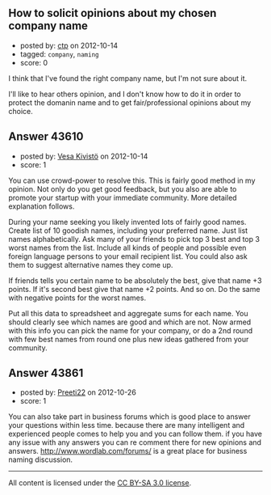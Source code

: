 ## How to solicit opinions about my chosen company name

- posted by: [ctp](https://stackexchange.com/users/-1/20051-ctp) on 2012-10-14
- tagged: `company`, `naming`
- score: 0

I think that I've found the right company name, but I'm not sure about it.

I'll like to hear others opinion, and I don't know how to do it in order to protect the domanin name and to get fair/professional opinions about my choice.


## Answer 43610

- posted by: [Vesa Kivistö](https://stackexchange.com/users/-1/21136-vesa-kivist) on 2012-10-14
- score: 1

You can use crowd-power to resolve this. This is fairly good method in my opinion. Not only do you get good feedback, but you also are able to promote your startup with your immediate community. More detailed explanation follows.

During your name seeking you likely invented lots of fairly good names. Create list of 10 goodish names, including your preferred name. Just list names alphabetically. Ask many of your  friends to pick top 3 best and top 3 worst names from the list. Include all kinds of people and possible even foreign language persons to your email recipient list. You could also ask them to suggest alternative names they come up.

If friends tells you certain name to be absolutely the best, give that name +3 points. If it's second best give that name +2 points. And so on. Do the same with negative points for the worst names. 

Put all this data to spreadsheet and aggregate sums for each name. You should clearly see which names are good and which are not. Now armed with this info you can pick the name for your company, or do a 2nd round with few best names from round one plus new ideas gathered from your community.


## Answer 43861

- posted by: [Preeti22](https://stackexchange.com/users/-1/21334-preeti22) on 2012-10-26
- score: 1

You can also take part in business forums which is good place to answer your questions within less time. because there are many intelligent and experienced people comes to help you and you can follow them. if you have any issue with any answers you can re comment there for new opinions and answers. http://www.wordlab.com/forums/ is a great place for business naming discussion.



---

All content is licensed under the [CC BY-SA 3.0 license](https://creativecommons.org/licenses/by-sa/3.0/).
